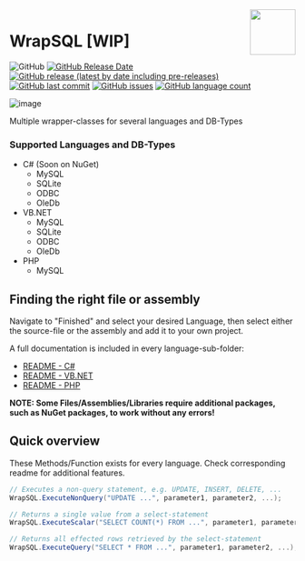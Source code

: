 <img align="right" width="80" height="80" data-rmimg src="https://endev.at/content/projects/WrapSQL/EndevLibsLogo.svg">

# WrapSQL [WIP]

![GitHub](https://img.shields.io/github/license/TobiHatti/WrapSQL)
[![GitHub Release Date](https://img.shields.io/github/release-date-pre/TobiHatti/WrapSQL)](https://github.com/TobiHatti/WrapSQL/releases)
[![GitHub release (latest by date including pre-releases)](https://img.shields.io/github/v/release/TobiHatti/WrapSQL?include_prereleases)](https://github.com/TobiHatti/WrapSQL/releases)
[![GitHub last commit](https://img.shields.io/github/last-commit/TobiHatti/WrapSQL)](https://github.com/TobiHatti/WrapSQL/commits/master)
[![GitHub issues](https://img.shields.io/github/issues-raw/TobiHatti/WrapSQL)](https://github.com/TobiHatti/WrapSQL/issues)
[![GitHub language count](https://img.shields.io/github/languages/count/TobiHatti/WrapSQL)](https://github.com/TobiHatti/WrapSQL)

![image](https://endev.at/content/projects/WrapSQL/WrapSQL_Banner_300.svg)

Multiple wrapper-classes for several languages and DB-Types

### Supported Languages and DB-Types
- C# (Soon on NuGet)
  - MySQL
  - SQLite
  - ODBC
  - OleDb
- VB.NET
  - MySQL
  - SQLite
  - ODBC
  - OleDb
- PHP
  - MySQL

## Finding the right file or assembly
Navigate to "Finished" and select your desired Language, then select either the source-file or the assembly and add it to your own project.

A full documentation is included in every language-sub-folder:
- [README - C#](https://github.com/TobiHatti/WrapSQL/tree/master/Finished/C%23)
- [README - VB.NET](https://github.com/TobiHatti/WrapSQL/blob/master/Finished/VB.NET)
- [README - PHP](https://github.com/TobiHatti/WrapSQL/blob/master/Finished/PHP)

__NOTE: Some Files/Assemblies/Libraries require additional packages, such as NuGet packages, to work without any errors!__

## Quick overview
These Methods/Function exists for every language. Check corresponding readme for additional features.

```cs
// Executes a non-query statement, e.g. UPDATE, INSERT, DELETE, ...
WrapSQL.ExecuteNonQuery("UPDATE ...", parameter1, parameter2, ...);

// Returns a single value from a select-statement
WrapSQL.ExecuteScalar("SELECT COUNT(*) FROM ...", parameter1, parameter2, ...);

// Returns all effected rows retrieved by the select-statement
WrapSQL.ExecuteQuery("SELECT * FROM ...", parameter1, parameter2, ...);
```